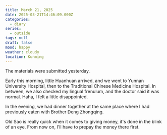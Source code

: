 ```yaml
---
title: March 21, 2025
date: 2025-03-21T14:46:09.000Z
categories:
  - diary
series:
  - outside
tags: null
draft: false
mood: happy
weather: cloudy
location: Kunming
---
```


The materials were submitted yesterday.

Early this morning, little Huanhuan arrived, and we went to Yunnan University Hospital, then to the Traditional Chinese Medicine Hospital. In between, we also checked my lingual frenulum, and the doctor said it was normal. Haha, I felt a little disappointed.

In the evening, we had dinner together at the same place where I had previously eaten with Brother Deng Zhongqing.

Old Sao is really quick when it comes to giving money, it's done in the blink of an eye. From now on, I'll have to prepay the money there first.

